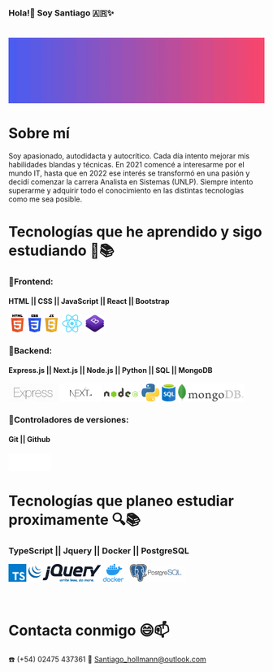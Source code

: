 
###                         Hola!👋 Soy Santiago :argentina:✨ <h1></h1>
<img src="GithubHeader1.gif">
<!-- **HollSann/HollSann** is a ✨ _special_ ✨ repository because its `README.md` (this file) appears on your GitHub profile. -->

<h1>Sobre mí</h1>

Soy apasionado, autodidacta y autocrítico. Cada día intento mejorar mis habilidades blandas y técnicas. En 2021 comencé a interesarme por el mundo IT, hasta
que en 2022 ese interés se transformó en una pasión y
decidí comenzar la carrera Analista en Sistemas (UNLP). Siempre intento superarme y adquirir todo el conocimiento en las distintas tecnologías como me sea posible.


# Tecnologías que he aprendido y sigo estudiando 🌱📚

### 📌Frontend:
#### HTML || CSS || JavaScript || React || Bootstrap 
<div diplay="Flex">
    <img src="html.png" height="35px" alt="Html">
    <img src="css.png" height="35" alt="Css">
    <img src="JavaScript1.png" height="35px" alt="Javascript">
    <img src="react.png" height="35px" alt="React">
    <img src="bootstrap.png" height="35px" alt="Bootstrap">
</div>


### 📌Backend:
#### Express.js || Next.js || Node.js || Python || SQL || MongoDB 
   <div display="flex">
     <img src="express.png" height="35px" alt="Express">
     <img src="next.png" height="35px" alt="Nextjs">
     <img src="nodejs.png" height="35px" alt="Nodejs">
     <img src="python.png" height="35px" alt="Python">
     <img src="sql-logo.png" height="35px" alt="SQL">
     <img src="mongoDB.png" height="35px" alt="MongoDB">
 </div>

### 📌Controladores de versiones:
#### Git || Github 
<img src="git1.png" height="35px" alt="Git">


# Tecnologías que planeo estudiar proximamente 🔍📚
### TypeScript || Jquery || Docker || PostgreSQL
<div dipley="flex">
<img src="typescript.png" height="35px" alt="Typescript">
<img src="jquery.png" height="35px" alt="Jquery">
<img src="docker.png" height="35px" alt="Docker">
<img src="postgreSQL.png" height="35px" alt="PostgreSQL">
</div>
<br></br>

<p display="in-line" align="center">

# Contacta conmigo 😄📫 
  
☎️ (+54) 02475 437361
📧 <a href="mailto:Santiago_hollmann@outlook.com">Santiago_hollmann@outlook.com</a>
<!--  Here are some ideas to get you started:

- 🔭 I’m currently working on ...
- 🌱 I’m currently learning ...
- 👯 I’m looking to collaborate on ...
- 🤔 I’m looking for help with ...
- 💬 Ask me about ...
- 📫 How to reach me: ...
- 😄 Pronouns: ...
- ⚡ Fun fact: ... -->
<!-- ![TypeScript](https://img.shields.io/badge/-TypeScript-000000?style=flat&logo=typescript)
![jQuery](https://img.shields.io/badge/-jQuery-222222?style=flat&logo=jQuery&logoColor=0769AD)
![Linux](https://img.shields.io/badge/-Linux-222222?style=flat&logo=linux&logoColor=FCC624) -->

